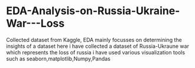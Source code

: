 # EDA-Analysis-on-Russia-Ukraine-War---Loss
Collected dataset from Kaggle, EDA mainly focusses on determining the insights of a dataset here i have collected a dataset of Russia-Ukraune war which represents the loss of russia i have used various visualization tools such as seaborn,matplotlib,Numpy,Pandas
